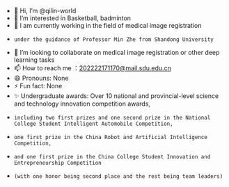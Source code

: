 - 👋 Hi, I’m @qilin-world
- 👀 I’m interested in Basketball, badminton
- 🌱 I am currently working in the field of medical image registration
-     under the guidance of Professor Min Zhe from Shandong University
- 💞️ I’m looking to collaborate on medical image registration or other deep learning tasks
- 📫 How to reach me ：202222171170@mail.sdu.edu.cn
- 😄 Pronouns: None
- ⚡ Fun fact: None
- ✨ Undergraduate awards: Over 10 national and provincial-level science and technology innovation competition awards,
-     including two first prizes and one second prize in the National College Student Intelligent Automobile Competition,
-     one first prize in the China Robot and Artificial Intelligence Competition,
-     and one first prize in the China College Student Innovation and Entrepreneurship Competition
-     (with one honor being second place and the rest being team leaders)
<!---
qilin-world/qilin-world is a ✨ special ✨ repository because its `README.md` (this file) appears on your GitHub profile.
You can click the Preview link to take a look at your changes.
--->
